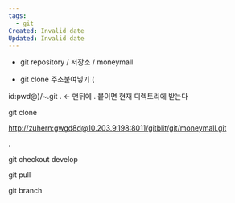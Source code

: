 ```yaml
---
tags:
  - git
Created: Invalid date
Updated: Invalid date
---
```

- git repository / 저장소 / moneymall

- git clone 주소붙여넣기 (

id:pwd@)/~.git . <- 맨뒤에 . 붙이면 현재 디렉토리에 받는다

git clone

[http://zuhern:gwgd8d@10.203.9.198:8011/gitblit/git/moneymall.git](http://zuhern@sc.moneymall.ssgadm.com:8011/gitblit/git/moneymall.git)

.

git checkout develop

git pull

git branch